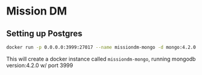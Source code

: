 # Mission DM

## Setting up Postgres

```sh
docker run -p 0.0.0.0:3999:27017 --name missiondm-mongo -d mongo:4.2.0
```

This will create a docker instance called `missiondm-mongo`, running mongodb version:4.2.0 w/ port 3999
